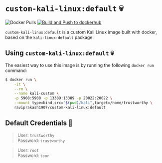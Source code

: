 # `custom-kali-linux:default` 💀

![Docker Pulls](https://img.shields.io/docker/pulls/raviprakash1907/custom-kali-linux) [![Build and Push to dockerhub](https://github.com/ravi-prakash1907/custom-kali-linux/actions/workflows/dockerhub-image.yml/badge.svg)](https://github.com/ravi-prakash1907/custom-kali-linux/actions/workflows/dockerhub-image-default.yml)  

`custom-kali-linux:default` is a custom Kali Linux image built with docker, based on the `kali-linux-default` package.  

## Using `custom-kali-linux:default` 💀

The easiest way to use this image is by running the following `docker run` command:

```sh
$ docker run \
    -it \
    --rm \
    --name kali-custom \
    -p 5908:5908 -p 13389:13389 -p 20022:20022 \
    --mount type=bind,src="$(pwd)/kali",target=/home/trustworthy \
    raviprakash1907/custom-kali-linux:default
```

## Default Credentials 🔑

> User: `trustworthy`   
> Password: `trustworthy`  

> User: `root`  
> Password: `toor`  
